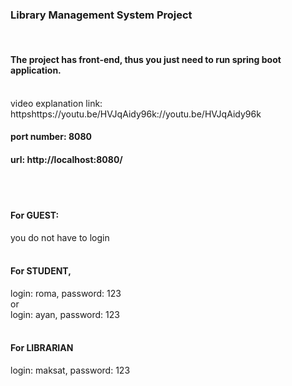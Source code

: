 ### Library Management System Project
<br>

#### The project has front-end, thus you just need to run spring boot application.
<br>
video explanation link: httpshttps://youtu.be/HVJqAidy96k://youtu.be/HVJqAidy96k
<br>

#### port number: 8080
#### url: http://localhost:8080/
<br><br>
#### For GUEST:
you do not have to login
<br><br>

#### For STUDENT, 
login: roma, password: 123
<br> or <br>
login: ayan, password: 123
<br><br>

#### For LIBRARIAN
login: maksat, password: 123